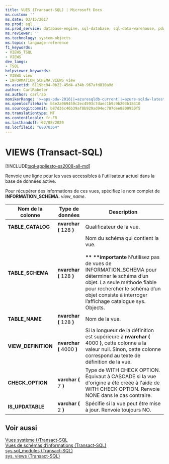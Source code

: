 ```yaml
---
title: VUES (Transact-SQL) | Microsoft Docs
ms.custom: ''
ms.date: 03/15/2017
ms.prod: sql
ms.prod_service: database-engine, sql-database, sql-data-warehouse, pdw
ms.reviewer: ''
ms.technology: system-objects
ms.topic: language-reference
f1_keywords:
- VIEWS_TSQL
- VIEWS
dev_langs:
- TSQL
helpviewer_keywords:
- VIEWS view
- INFORMATION_SCHEMA.VIEWS view
ms.assetid: 6119bc94-0b22-45d4-a34b-967afd810a9d
author: CarlRabeler
ms.author: carlrab
monikerRange: '>=aps-pdw-2016||=azuresqldb-current||=azure-sqldw-latest||>=sql-server-2016||=sqlallproducts-allversions||>=sql-server-linux-2017||=azuresqldb-mi-current'
ms.openlocfilehash: b4e2a969450c2ec4593c7daec1b9c9b203b18410
ms.sourcegitcommit: b87d36c46b39af8b929ad94ec707dee8800950f5
ms.translationtype: MT
ms.contentlocale: fr-FR
ms.lasthandoff: 02/08/2020
ms.locfileid: "68078364"
---
```

# <a name="views-transact-sql"></a>VIEWS (Transact-SQL)
[!INCLUDE[tsql-appliesto-ss2008-all-md](../../includes/tsql-appliesto-ss2008-all-md.md)]

  Renvoie une ligne pour les vues accessibles à l'utilisateur actuel dans la base de données active.  
  
 Pour récupérer des informations de ces vues, spécifiez le nom complet de **INFORMATION_SCHEMA.** _view_name_.  
  
|Nom de la colonne|Type de données|Description|  
|-----------------|---------------|-----------------|  
|**TABLE_CATALOG**|**nvarchar (** 128 **)**|Qualificateur de la vue.|  
|**TABLE_SCHEMA**|**nvarchar (** 128 **)**|Nom du schéma qui contient la vue.<br /><br /> **&#42;&#42;  &#42;&#42;importante** N’utilisez pas de vues de INFORMATION_SCHEMA pour déterminer le schéma d’un objet. La seule méthode fiable pour rechercher le schéma d’un objet consiste à interroger l’affichage catalogue sys. Objects.|  
|**TABLE_NAME**|**nvarchar (** 128 **)**|Nom de la vue.|  
|**VIEW_DEFINITION**|**nvarchar (** 4000 **)**|Si la longueur de la définition est supérieure à **nvarchar (** 4000 **)**, cette colonne a la valeur null. Sinon, cette colonne correspond au texte de définition de la vue.|  
|**CHECK_OPTION**|**varchar (** 7 **)**|Type de WITH CHECK OPTION. Équivaut à CASCADE si la vue d'origine a été créée à l'aide de WITH CHECK OPTION. Renvoie NONE dans le cas contraire.|  
|**IS_UPDATABLE**|**varchar (** 2 **)**|Spécifie si la vue peut être mise à jour. Renvoie toujours NO.|  
  
## <a name="see-also"></a>Voir aussi  
 [Vues système &#40;&#41;Transact-SQL](https://msdn.microsoft.com/library/35a6161d-7f43-4e00-bcd3-3091f2015e90)   
 [Vues de schémas d’informations &#40;Transact-SQL&#41;](~/relational-databases/system-information-schema-views/system-information-schema-views-transact-sql.md)   
 [sys.sql_modules &#40;Transact-SQL&#41;](../../relational-databases/system-catalog-views/sys-sql-modules-transact-sql.md)   
 [sys. views &#40;Transact-SQL&#41;](../../relational-databases/system-catalog-views/sys-views-transact-sql.md)  
  
  
